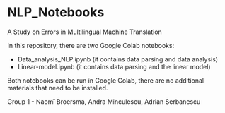 # NLP_Notebooks
A Study on Errors in Multilingual Machine Translation

In this repository, there are two Google Colab notebooks:
- Data_analysis_NLP.ipynb (it contains data parsing and data analysis)
- Linear-model.ipynb (it contains data parsing and the linear model)

Both notebooks can be run in Google Colab, there are no additional materials that need to be installed.

Group 1 - Naomï Broersma, Andra Minculescu, Adrian Serbanescu
